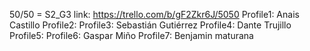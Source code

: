 50/50 = S2_G3
link: https://trello.com/b/gF2Zkr6J/5050
Profile1: Anais Castillo
Profile2:
Profile3: Sebastián Gutiérrez
Profile4: Dante Trujillo
Profile5: 
Profile6: Gaspar Miño
Profile7: Benjamin maturana






